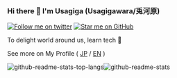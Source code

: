 ### Hi there :wave: I'm Usagiga (Usagigawara/兎河原)

[![Follow me on twitter](https://img.shields.io/twitter/follow/usagiga_?label=Follow%20%40usagiga_&style=social)](https://twitter.com/usagiga_)
[![Star me on GitHub](https://img.shields.io/github/followers/usagiga?style=social)](https://github.com/usagiga)

To delight world around us, learn tech :pencil:

See more on My Profile ( [JP](https://usagiga.me/) / [EN](https://usagiga.me/en/) )

![github-readme-stats-top-langs](https://github-readme-stats.vercel.app/api/top-langs/?username=usagiga&layout=compact)![github-readme-stats](https://github-readme-stats.vercel.app/api?username=usagiga&count_private=true)
